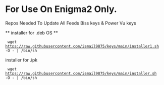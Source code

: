# For Use On Enigma2 Only.

Repos Needed To Update All Feeds Biss keys & Power Vu keys

** installer for .deb OS **

<code> wget https://raw.githubusercontent.com/ismail9875/keys/main/installer1.sh -O - | /bin/sh </code>


installer for .ipk

<code> wget https://raw.githubusercontent.com/ismail9875/keys/main/installer.sh -O - | /bin/sh <code>
